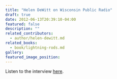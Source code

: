 ```yaml
---
title: "Helen DeWitt on Wisconsin Public Radio"
draft: true
date: 2012-06-13T20:39:10-04:00
featured: false
description: ""
related_contributors:
  - author/helen-dewitt.md
related_books:
  - book/lightning-rods.md
gallery:
featured_image_position: 
---
```


Listen to the interview [here](http://www.ttbook.org/book/helen-dewitt-lightning-rods). 

